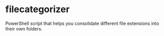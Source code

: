 # filecategorizer
PowerShell script that helps you consolidate different file extensions into their own folders.

